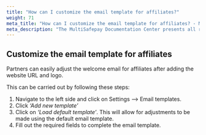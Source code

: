 ```yaml
---
title: "How can I customize the email template for affiliates?"
weight: 71
meta_title: "How can I customize the email template for affiliates? - MultiSafepay Support"
meta_description: "The MultiSafepay Documentation Center presents all relevant information about our Plugins and API. You can also find support pages for Payment Methods, Tools and General Questions as well as the contact details of our Support and Integration Teams."
---
```


## Customize the email template for affiliates

Partners can easily adjust the welcome email for affiliates after adding the website URL and logo.

This can be carried out by following these steps:

1.	Navigate to the left side and click on Settings --> Email templates.
2.	Click _‘Add new template’_
3.	Click on _‘Load default template’_. This will allow for adjustments to be made using the default email template.
4.	Fill out the required fields to complete the email template.
